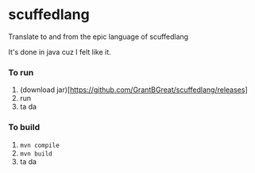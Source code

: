 # scuffedlang
Translate to and from the epic language of scuffedlang

It's done in java cuz I felt like it.


### To run
1) (download jar)[https://github.com/GrantBGreat/scuffedlang/releases]
2) run
3) ta da

### To build
1) `mvn compile`
2) `mvn build`
3) ta da
